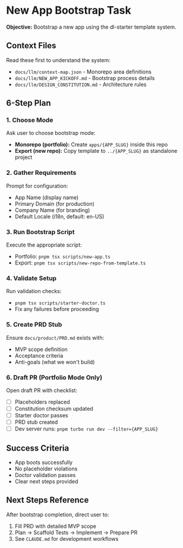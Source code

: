 # New App Bootstrap Task

**Objective:** Bootstrap a new app using the dl-starter template system.

## Context Files
Read these first to understand the system:
- `docs/llm/context-map.json` - Monorepo area definitions
- `docs/llm/NEW_APP_KICKOFF.md` - Bootstrap process details
- `docs/llm/DESIGN_CONSTITUTION.md` - Architecture rules

## 6-Step Plan

### 1. Choose Mode
Ask user to choose bootstrap mode:
- **Monorepo (portfolio):** Create `apps/{APP_SLUG}` inside this repo
- **Export (new repo):** Copy template to `../{APP_SLUG}` as standalone project

### 2. Gather Requirements
Prompt for configuration:
- App Name (display name)
- Primary Domain (for production)
- Company Name (for branding)
- Default Locale (i18n, default: en-US)

### 3. Run Bootstrap Script
Execute the appropriate script:
- Portfolio: `pnpm tsx scripts/new-app.ts`
- Export: `pnpm tsx scripts/new-repo-from-template.ts`

### 4. Validate Setup
Run validation checks:
- `pnpm tsx scripts/starter-doctor.ts`
- Fix any failures before proceeding

### 5. Create PRD Stub
Ensure `docs/product/PRD.md` exists with:
- MVP scope definition
- Acceptance criteria
- Anti-goals (what we won't build)

### 6. Draft PR (Portfolio Mode Only)
Open draft PR with checklist:
- [ ] Placeholders replaced
- [ ] Constitution checksum updated
- [ ] Starter doctor passes
- [ ] PRD stub created
- [ ] Dev server runs: `pnpm turbo run dev --filter={APP_SLUG}`

## Success Criteria
- App boots successfully
- No placeholder violations
- Doctor validation passes
- Clear next steps provided

## Next Steps Reference
After bootstrap completion, direct user to:
1. Fill PRD with detailed MVP scope
2. Plan → Scaffold Tests → Implement → Prepare PR
3. See `CLAUDE.md` for development workflows